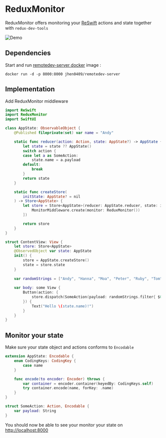 # ReduxMonitor

ReduxMonitor offers monitoring your [ReSwift](https://github.com/ReSwift/ReSwift) actions and state together with `redux-dev-tools`

![Demo](https://github.com/lindebrothers/ReduxMonitor/Example/ReduxMonitorDemo.gif)

## Dependencies
Start and run [remotedev-server docker](https://github.com/jhen0409/docker-remotedev-server) image :
```
docker run -d -p 8000:8000 jhen0409/remotedev-server
```

## Implementation
Add ReduxMonitor middleware
``` Swift
import ReSwift
import ReduxMonitor
import SwiftUI

class AppState: ObservableObject {
    @Published fileprivate(set) var name = "Andy"

    static func reducer(action: Action, state: AppState?) -> AppState {
        let state = state ?? AppState()
        switch action {
        case let a as SomeAction:
            state.name = a.payload
        default:
            break
        }
        return state
    }

    static func createStore(
        initState: AppState? = nil
    ) -> Store<AppState> {
        let store = Store<AppState>(reducer: AppState.reducer, state: initState, middleware: [
            MonitorMiddleware.create(monitor: ReduxMonitor())
        ])

        return store
    }
}

struct ContentView: View {
    let store: Store<AppState>
    @ObservedObject var state: AppState
    init() {
        store = AppState.createStore()
        state = store.state
    }
    
    var randomStrings = ["Andy", "Hanna", "Moa", "Peter", "Ruby", "Tom", "Marcus", "Simon", "Jenny", "Mary", "Zlatan"]
    
    var body: some View {
        Button(action: {
            store.dispatch(SomeAction(payload: randomStrings.filter{ $0 != state.name }.randomElement()!))
        }) {
            Text("Hello \(state.name)!")
        }
    }
}

```
## Monitor your state
Make sure your state object and actions conforms to `Encodable`

``` Swift
extension AppState: Encodable {
    enum CodingKeys: CodingKey {
        case name
    }

    func encode(to encoder: Encoder) throws {
        var container = encoder.container(keyedBy: CodingKeys.self)
        try container.encode(name, forKey: .name)
    }
}

struct SomeAction: Action, Encodable {
    var payload: String
}
```
You should now be able to see your monitor your state on [http://localhost:8000](http://localhost:8000)
